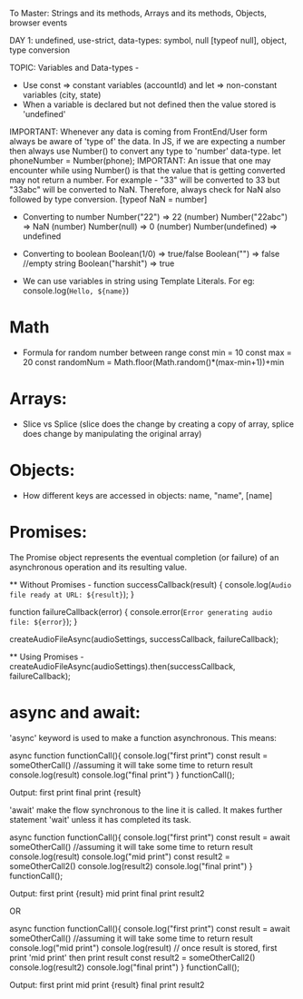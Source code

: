 To Master: Strings and its methods, Arrays and its methods, Objects, browser events

DAY 1: undefined, use-strict, data-types: symbol, null [typeof null], object, type conversion

TOPIC: Variables and Data-types -

* Use const => constant variables (accountId) and let => non-constant variables (city, state)
* When a variable is declared but not defined then the value stored is 'undefined'

IMPORTANT: Whenever any data is coming from FrontEnd/User form always be aware of 'type of' the data. In JS, if we are expecting a number then always use Number() to convert any type to 'number' data-type.
let phoneNumber = Number(phone);
IMPORTANT: An issue that one may encounter while using Number() is that the value that is getting converted may not return a number. For example - "33" will be converted to 33 but "33abc" will be converted to NaN. Therefore, always check for NaN also followed by type conversion. [typeof NaN = number]

* Converting to number
Number("22") => 22 (number)
Number("22abc") => NaN (number)
Number(null) => 0 (number)
Number(undefined) => undefined

* Converting to boolean
Boolean(1/0) => true/false
Boolean("") => false //empty string
Boolean("harshit") => true

* We can use variables in string using Template Literals. For eg: console.log(`Hello, ${name}`)

# Math
* Formula for random number between range
const min = 10
const max = 20
const randomNum = Math.floor(Math.random()*(max-min+1))+min

# Arrays:
* Slice vs Splice (slice does the change by creating a copy of array, splice does change by manipulating the original array)

# Objects:
* How different keys are accessed in objects: name, "name", [name]




# Promises: 

The Promise object represents the eventual completion (or failure) of an asynchronous operation and its resulting value.

** Without Promises -
function successCallback(result) {
  console.log(`Audio file ready at URL: ${result}`);
}

function failureCallback(error) {
  console.error(`Error generating audio file: ${error}`);
}

createAudioFileAsync(audioSettings, successCallback, failureCallback);

** Using Promises -
createAudioFileAsync(audioSettings).then(successCallback, failureCallback);


# async and await:

'async' keyword is used to make a function asynchronous. This means:

async function functionCall(){
    console.log("first print")
    const result = someOtherCall() //assuming it will take some time to return result
    console.log(result)
    console.log("final print")
}
functionCall();

Output:
first print
final print
{result}

'await' make the flow synchronous to the line it is called. It makes further statement 'wait' unless it has completed its task.

async function functionCall(){
    console.log("first print")
    const result = await someOtherCall() //assuming it will take some time to return result
    console.log(result)
    console.log("mid print")
    const result2 = someOtherCall2()
    console.log(result2)
    console.log("final print")
}
functionCall();

Output:
first print
{result}
mid print
final print
result2

OR

async function functionCall(){
    console.log("first print")
    const result = await someOtherCall() //assuming it will take some time to return result
    console.log("mid print")
    console.log(result)                     // once result is stored, first print 'mid print' then print result
    const result2 = someOtherCall2()
    console.log(result2)
    console.log("final print")
}
functionCall();

Output:
first print
mid print
{result}
final print
result2
